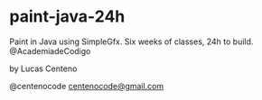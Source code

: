# paint-java-24h

Paint in Java using SimpleGfx.
Six weeks of classes, 24h to build.
@AcademiadeCodigo

by Lucas Centeno

@centenocode
centenocode@gmail.com

